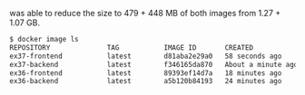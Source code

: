 was able to reduce the size to  479 + 448 MB of both images from 1.27 + 1.07 GB.

```sh
$ docker image ls
REPOSITORY              TAG           IMAGE ID       CREATED              SIZE
ex37-frontend           latest        d81aba2e29a0   58 seconds ago       479MB
ex37-backend            latest        f346165da870   About a minute ago   448MB
ex36-frontend           latest        89393ef14d7a   18 minutes ago       1.27GB
ex36-backend            latest        a5b120b84193   24 minutes ago       1.07GB
```
